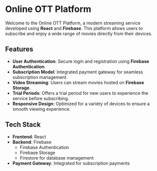 # Online OTT Platform

Welcome to the Online OTT Platform, a modern streaming service developed using **React** and **Firebase**. This platform allows users to subscribe and enjoy a wide range of movies directly from their devices.

## Features

- **User Authentication**: Secure login and registration using **Firebase Authentication**.
- **Subscription Model**: Integrated payment gateway for seamless subscription management.
- **Video Streaming**: Users can stream movies hosted on **Firebase Storage**.
- **Trial Periods**: Offers a trial period for new users to experience the service before subscribing.
- **Responsive Design**: Optimized for a variety of devices to ensure a smooth viewing experience.

## Tech Stack

- **Frontend**: React
- **Backend**: Firebase
  - Firebase Authentication
  - Firebase Storage
  - Firestore for database management
- **Payment Gateway**: Integrated for subscription payments
